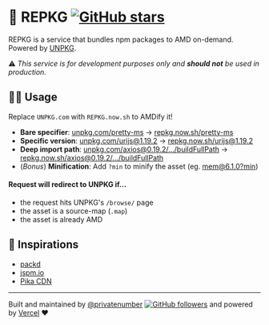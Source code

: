 # 🚚 REPKG [![GitHub stars](https://img.shields.io/github/stars/privatenumber/repkg.svg?style=social&label=Star&maxAge=2592000)](https://github.com/privatenumber/repkg)


REPKG is a service that bundles npm packages to AMD on-demand. Powered by [UNPKG](https://unpkg.com).

⚠️ _This service is for development purposes only and **should not** be used in production._

## 👩‍💻 Usage
Replace `UNPKG.com` with `REPKG.now.sh` to AMDify it!

- **Bare specifier**: [unpkg.com/pretty-ms](https://unpkg.com/pretty-ms) → [repkg.now.sh/pretty-ms](https://repkg.now.sh/pretty-ms)
- **Specific version**: [unpkg.com/urijs@1.19.2](https://unpkg.com/urijs@1.19.2) → [repkg.now.sh/urijs@1.19.2](https://repkg.now.sh/urijs@1.19.2)
- **Deep import path**: [unpkg.com/axios@0.19.2/.../buildFullPath](https://unpkg.com/axios@0.19.2/lib/core/buildFullPath) → [repkg.now.sh/axios@0.19.2/.../buildFullPath](https://repkg.now.sh/axios@0.19.2/lib/core/buildFullPath)
- (_Bonus_) **Minification**: Add `?min` to minify the asset (eg. [mem@6.1.0?min](https://repkg.now.sh/mem@6.1.0?min))

#### Request will redirect to UNPKG if...
  - the request hits UNPKG's `/browse/` page
  - the asset is a source-map (`.map`)
  - the asset is already AMD

## 💫 Inspirations
- [packd](https://github.com/Rich-Harris/packd)
- [jspm.io](https://jspm.io)
- [Pika CDN](https://www.pika.dev/cdn)

---

Built and maintained by [@privatenumber](https://github.com/privatenumber) [![GitHub followers](https://img.shields.io/github/followers/privatenumber.svg?style=social&label=Follow)](https://github.com/privatenumber?tab=followers) and powered by [Vercel](https://vercel.com) ❤️
